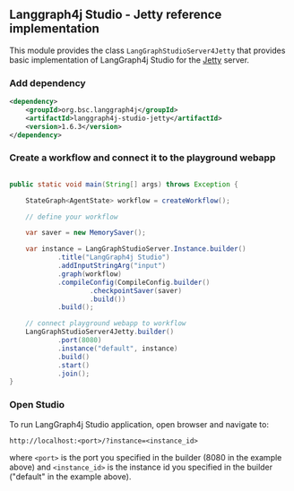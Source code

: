 ## Langgraph4j Studio - Jetty reference implementation

This module provides the class `LangGraphStudioServer4Jetty` that provides basic implementation of LangGraph4j Studio for the [Jetty] server.

### Add dependency

```xml
<dependency>
    <groupId>org.bsc.langgraph4j</groupId>
    <artifactId>langgraph4j-studio-jetty</artifactId>
    <version>1.6.3</version>
</dependency>
```

### Create a workflow and connect it to the playground webapp

```java

public static void main(String[] args) throws Exception {

    StateGraph<AgentState> workflow = createWorkflow(); 

    // define your workflow

    var saver = new MemorySaver();

    var instance = LangGraphStudioServer.Instance.builder()
            .title("LangGraph4j Studio")
            .addInputStringArg("input")
            .graph(workflow)
            .compileConfig(CompileConfig.builder()
                    .checkpointSaver(saver)
                    .build())
            .build();

    // connect playground webapp to workflow
    LangGraphStudioServer4Jetty.builder()
            .port(8080)
            .instance("default", instance)
            .build()
            .start()
            .join();
}
```

### Open Studio

To run LangGraph4j Studio application, open browser and navigate to:

```
http://localhost:<port>/?instance=<instance_id>
```

where `<port>` is the port you specified in the builder (8080 in the example above) and `<instance_id>` is the instance id you specified in the builder ("default" in the example above).


[Jetty]: https://www.eclipse.org/jetty/